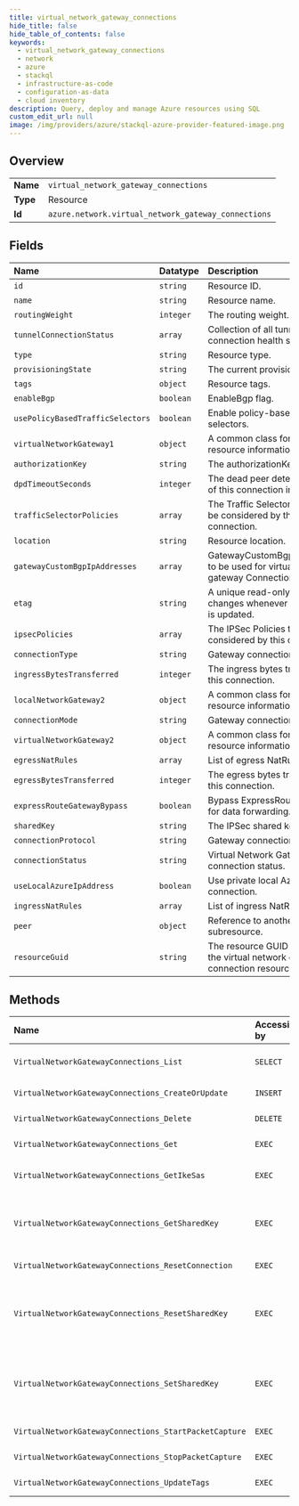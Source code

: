 ```yaml
---
title: virtual_network_gateway_connections
hide_title: false
hide_table_of_contents: false
keywords:
  - virtual_network_gateway_connections
  - network
  - azure    
  - stackql
  - infrastructure-as-code
  - configuration-as-data
  - cloud inventory
description: Query, deploy and manage Azure resources using SQL
custom_edit_url: null
image: /img/providers/azure/stackql-azure-provider-featured-image.png
---
```

  
    

## Overview
<table><tbody>
<tr><td><b>Name</b></td><td><code>virtual_network_gateway_connections</code></td></tr>
<tr><td><b>Type</b></td><td>Resource</td></tr>
<tr><td><b>Id</b></td><td><code>azure.network.virtual_network_gateway_connections</code></td></tr>
</tbody></table>

## Fields
| Name | Datatype | Description |
|:-----|:---------|:------------|
| `id` | `string` | Resource ID. |
| `name` | `string` | Resource name. |
| `routingWeight` | `integer` | The routing weight. |
| `tunnelConnectionStatus` | `array` | Collection of all tunnels' connection health status. |
| `type` | `string` | Resource type. |
| `provisioningState` | `string` | The current provisioning state. |
| `tags` | `object` | Resource tags. |
| `enableBgp` | `boolean` | EnableBgp flag. |
| `usePolicyBasedTrafficSelectors` | `boolean` | Enable policy-based traffic selectors. |
| `virtualNetworkGateway1` | `object` | A common class for general resource information. |
| `authorizationKey` | `string` | The authorizationKey. |
| `dpdTimeoutSeconds` | `integer` | The dead peer detection timeout of this connection in seconds. |
| `trafficSelectorPolicies` | `array` | The Traffic Selector Policies to be considered by this connection. |
| `location` | `string` | Resource location. |
| `gatewayCustomBgpIpAddresses` | `array` | GatewayCustomBgpIpAddresses to be used for virtual network gateway Connection. |
| `etag` | `string` | A unique read-only string that changes whenever the resource is updated. |
| `ipsecPolicies` | `array` | The IPSec Policies to be considered by this connection. |
| `connectionType` | `string` | Gateway connection type. |
| `ingressBytesTransferred` | `integer` | The ingress bytes transferred in this connection. |
| `localNetworkGateway2` | `object` | A common class for general resource information. |
| `connectionMode` | `string` | Gateway connection type. |
| `virtualNetworkGateway2` | `object` | A common class for general resource information. |
| `egressNatRules` | `array` | List of egress NatRules. |
| `egressBytesTransferred` | `integer` | The egress bytes transferred in this connection. |
| `expressRouteGatewayBypass` | `boolean` | Bypass ExpressRoute Gateway for data forwarding. |
| `sharedKey` | `string` | The IPSec shared key. |
| `connectionProtocol` | `string` | Gateway connection protocol. |
| `connectionStatus` | `string` | Virtual Network Gateway connection status. |
| `useLocalAzureIpAddress` | `boolean` | Use private local Azure IP for the connection. |
| `ingressNatRules` | `array` | List of ingress NatRules. |
| `peer` | `object` | Reference to another subresource. |
| `resourceGuid` | `string` | The resource GUID property of the virtual network gateway connection resource. |
## Methods
| Name | Accessible by | Required Params | Description |
|:-----|:--------------|:----------------|:------------|
| `VirtualNetworkGatewayConnections_List` | `SELECT` | `resourceGroupName, subscriptionId` | The List VirtualNetworkGatewayConnections operation retrieves all the virtual network gateways connections created. |
| `VirtualNetworkGatewayConnections_CreateOrUpdate` | `INSERT` | `resourceGroupName, subscriptionId, virtualNetworkGatewayConnectionName` | Creates or updates a virtual network gateway connection in the specified resource group. |
| `VirtualNetworkGatewayConnections_Delete` | `DELETE` | `resourceGroupName, subscriptionId, virtualNetworkGatewayConnectionName` | Deletes the specified virtual network Gateway connection. |
| `VirtualNetworkGatewayConnections_Get` | `EXEC` | `resourceGroupName, subscriptionId, virtualNetworkGatewayConnectionName` | Gets the specified virtual network gateway connection by resource group. |
| `VirtualNetworkGatewayConnections_GetIkeSas` | `EXEC` | `resourceGroupName, subscriptionId, virtualNetworkGatewayConnectionName` | Lists IKE Security Associations for the virtual network gateway connection in the specified resource group. |
| `VirtualNetworkGatewayConnections_GetSharedKey` | `EXEC` | `resourceGroupName, subscriptionId, virtualNetworkGatewayConnectionName` | The Get VirtualNetworkGatewayConnectionSharedKey operation retrieves information about the specified virtual network gateway connection shared key through Network resource provider. |
| `VirtualNetworkGatewayConnections_ResetConnection` | `EXEC` | `resourceGroupName, subscriptionId, virtualNetworkGatewayConnectionName` | Resets the virtual network gateway connection specified. |
| `VirtualNetworkGatewayConnections_ResetSharedKey` | `EXEC` | `resourceGroupName, subscriptionId, virtualNetworkGatewayConnectionName, data__keyLength` | The VirtualNetworkGatewayConnectionResetSharedKey operation resets the virtual network gateway connection shared key for passed virtual network gateway connection in the specified resource group through Network resource provider. |
| `VirtualNetworkGatewayConnections_SetSharedKey` | `EXEC` | `resourceGroupName, subscriptionId, virtualNetworkGatewayConnectionName, data__value` | The Put VirtualNetworkGatewayConnectionSharedKey operation sets the virtual network gateway connection shared key for passed virtual network gateway connection in the specified resource group through Network resource provider. |
| `VirtualNetworkGatewayConnections_StartPacketCapture` | `EXEC` | `resourceGroupName, subscriptionId, virtualNetworkGatewayConnectionName` | Starts packet capture on virtual network gateway connection in the specified resource group. |
| `VirtualNetworkGatewayConnections_StopPacketCapture` | `EXEC` | `resourceGroupName, subscriptionId, virtualNetworkGatewayConnectionName` | Stops packet capture on virtual network gateway connection in the specified resource group. |
| `VirtualNetworkGatewayConnections_UpdateTags` | `EXEC` | `resourceGroupName, subscriptionId, virtualNetworkGatewayConnectionName` | Updates a virtual network gateway connection tags. |
